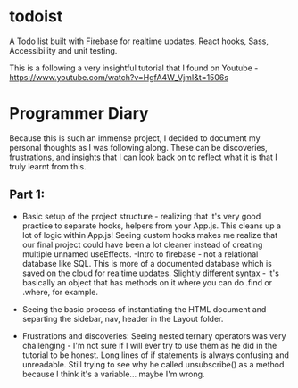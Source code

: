 # todoist
A Todo list built with Firebase for realtime updates, React hooks, Sass, Accessibility and unit testing.

This is a following a very insightful tutorial that I found on Youtube - https://www.youtube.com/watch?v=HgfA4W_VjmI&t=1506s

# Programmer Diary
Because this is such an immense project, I decided to document my personal thoughts as I was following along. These can be discoveries, frustrations, and insights that I can look back on to reflect what it is that I truly learnt from this.

## Part 1:
- Basic setup of the project structure - realizing that it's very good practice to separate hooks, helpers from your App.js. This cleans up a lot of logic within App.js! Seeing custom hooks makes me realize that our final project could have been a lot cleaner instead of creating multiple unnamed useEffects.
-Intro to firebase - not a relational database like SQL. This is more of a documented database which is saved on the cloud for realtime updates. Slightly different syntax - it's basically an object that has methods on it where you can do .find or .where, for example.
- Seeing the basic process of instantiating the HTML document and separting the sidebar, nav, header in the Layout folder.

- Frustrations and discoveries: Seeing nested ternary operators was very challenging - I'm not sure if I will ever try to use them as he did in the tutorial to be honest. Long lines of if statements is always confusing and unreadable. Still trying to see why he called unsubscribe() as a method because I think it's a variable... maybe I'm wrong.
